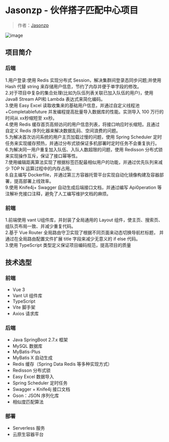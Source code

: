 # Jasonzp - 伙伴搭子匹配中心项目

> 作者：[Jasonzp](https://github.com/Jasonzp)

![image](https://github.com/user-attachments/assets/2d58aed8-a65a-496c-ba83-2c6b94894888)



## 项目简介

### 后端
1.用户登录:使用 Redis 实现分布式 Session，解决集群间登录态同步问题;并使用 Hash 代替 string 来存储用户信息，节约了内存并便于单字段的修改。  
2.对于项目中复杂的集合处理(比如为队伍列表关联已加入队伍的用户)，使用 Java8 Stream APl和 Lambda 表达式来简化编码。  
3.使用 Easy Excel 读取收集来的基础用户信息，并通过自定义线程池+Completablefuture 并发编程提高批量导入数据库的性能。实测导入 100 万行的时间从 xx秒缩短至 xx秒。  
4.使用 Redis 缓存首页高频访问的用户信息列表，将接口响应时长缩短。且通过自定义 Redis 序列化器来解决数据乱码、空间浪费的问题。  
5.为解决首次访问系统的用户主页加载过慢的问题，使用 Spring Scheduler 定时任务来实现缓存预热，并通过分布式锁保证多机部署时定时任务不会重复执行。  
6.为解决同一用户重复加入队伍、入队人数超限的问题，使用 Redisson 分布式锁来实现操作互斥，保证了接口幂等性。  
7.使用编辑距离算法实现了根据标签匹配最相似用户的功能，并通过优先队列来减少 TOP N 运算过程中的内存占用。  
8.自主编写 Dockerfile，并通过第三方容器托管平台实现自动化镜像构建及容器部署，提高部署上线效率。  
9.使用 Knife4j+ Swagger 自动生成后端接口文档，并通过编写 Api0peration 等注解补充接口注释，避免了人工编写维护文档的麻烦。
### 前端
1.前端使用 vant U组件库，并封装了全局通用的 Layout 组件，使主页、搜索页、组队页布局一致、并减少重复代码。  
2.基于 Vue Router 全局路由守卫实现了根据不同页面来动态切换导航栏标题， 并通过在全局路由配置文件扩展 title 字段来减少无意义的 if else 代码。  
3.使用 TypeScript 类型定义保证项目编码规范，提高项目的质量



## 技术选型

### 前端

- Vue 3
- Vant UI 组件库
- TypeScript
- Vite 脚手架
- Axios 请求库



### 后端

- Java SpringBoot 2.7.x 框架
- MySQL 数据库
- MyBatis-Plus
- MyBatis X 自动生成
- Redis 缓存（Spring Data Redis 等多种实现方式）
- Redisson 分布式锁
- Easy Excel 数据导入
- Spring Scheduler 定时任务
- Swagger + Knife4j 接口文档
- Gson：JSON 序列化库
- 相似度匹配算法



### 部署

- Serverless 服务
- 云原生容器平台

